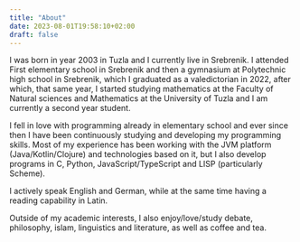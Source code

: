 ```yaml
---
title: "About"
date: 2023-08-01T19:58:10+02:00
draft: false
---
```


I was born in year 2003 in Tuzla and I currently live in Srebrenik. I attended
First elementary school in Srebrenik and then a gymnasium at
Polytechnic high school in Srebrenik, which I graduated as a valedictorian in 2022,
after which, that same year, I started studying mathematics at the Faculty 
of Natural sciences and Mathematics at the University of Tuzla and I am currently
a second year student.

I fell in love with programming already in elementary school and ever since then
I have been continuously studying and developing my programming skills. 
Most of my experience has been working with the JVM platform (Java/Kotlin/Clojure)
and technologies based on it, but I also develop programs in C, Python, 
JavaScript/TypeScript and LISP (particularly Scheme).

I actively speak English and German, while at the same time having a reading
capability in Latin.

Outside of my academic interests, I also enjoy/love/study debate, philosophy, 
islam, linguistics and literature, as well as coffee and tea.

